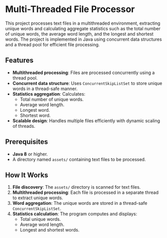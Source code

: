 # Multi-Threaded File Processor

This project processes text files in a multithreaded environment, extracting unique words and calculating aggregate statistics such as the total number of unique words, the average word length, and the longest and shortest words. The project is implemented in Java using concurrent data structures and a thread pool for efficient file processing.

## Features

- **Multithreaded processing**: Files are processed concurrently using a thread pool.
- **Concurrent data structure**: Uses `ConcurrentSkipListSet` to store unique words in a thread-safe manner.
- **Statistics aggregation**: Calculates:
    - Total number of unique words.
    - Average word length.
    - Longest word.
    - Shortest word.
- **Scalable design**: Handles multiple files efficiently with dynamic scaling of threads.

## Prerequisites

- **Java 8** or higher.
- A directory named `assets/` containing text files to be processed.

## How It Works

1. **File discovery**: The `assets/` directory is scanned for text files.
2. **Multithreaded processing**: Each file is processed in a separate thread to extract unique words.
3. **Word aggregation**: The unique words are stored in a thread-safe `ConcurrentSkipListSet`.
4. **Statistics calculation**: The program computes and displays:
    - Total unique words.
    - Average word length.
    - Longest and shortest words.
